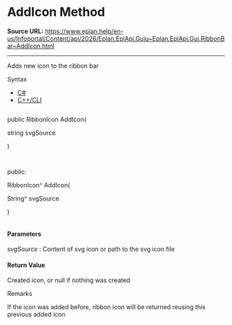 # AddIcon Method

**Source URL:** https://www.eplan.help/en-us/Infoportal/Content/api/2026/Eplan.EplApi.Guiu~Eplan.EplApi.Gui.RibbonBar~AddIcon.html

---

Adds new icon to the ribbon bar

Syntax

- [C#](#i-syntax-CS)
- [C++/CLI](#i-syntax-CPP2005)

```
```
public RibbonIcon AddIcon( 

   string svgSource

)
```
```

```
```
public:

RibbonIcon^ AddIcon( 

   String^ svgSource

)
```
```

#### Parameters

*svgSource*
:   Content of svg icon or path to the svg icon file

#### Return Value

Created icon, or null if nothing was created

Remarks

If the icon was added before, ribbon icon will be returned reusing this previous added icon

